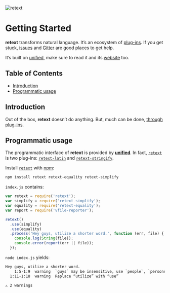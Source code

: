 ![retext][logo]

# Getting Started

**retext** transforms natural language.  It’s an ecosystem of
[plug-ins][plugins].  If you get stuck, [issues][] and [Gitter][] are
good places to get help.

It’s built on [unified][], make sure to read it and its [website][] too.

## Table of Contents

*   [Introduction](#introduction)
*   [Programmatic usage](#programmatic-usage)

## Introduction

Out of the box, **retext** doesn’t do anything.  But, much can be
done, [through plug-ins][plugins].

## Programmatic usage

The programmatic interface of **retext** is provided by
[**unified**][unified].  In fact, [`retext`][api] is two plug-ins:
[`retext-latin`][latin] and [`retext-stringify`][stringify].

Install [`retext`][api] with [npm][]:

```bash
npm install retext retext-equality retext-simplify
```

`index.js` contains:

```js
var retext = require('retext');
var simplify = require('retext-simplify');
var equality = require('retext-equality');
var report = require('vfile-reporter');

retext()
  .use(simplify)
  .use(equality)
  .process('Hey guys, utilize a shorter word.', function (err, file) {
    console.log(String(file));
    console.error(report(err || file));
  });
```

`node index.js` yields:

```txt
Hey guys, utilize a shorter word.
    1:5-1:9  warning  `guys` may be insensitive, use `people`, `persons`, `folks` instead  gals-men  retext-equality
  1:11-1:18  warning  Replace “utilize” with “use”                                         utilize   retext-simplify

⚠ 2 warnings
```

<!-- Definitions -->

[logo]: https://cdn.rawgit.com/retextjs/retext/3879855/logo.svg

[issues]: https://github.com/retextjs/retext/issues

[gitter]: https://gitter.im/retextjs/Lobby

[npm]: https://docs.npmjs.com/cli/install

[api]: https://github.com/retextjs/retext/tree/master/packages/retext

[plugins]: https://github.com/retextjs/retext/tree/master/doc/plugins.md

[unified]: https://github.com/unifiedjs/unified

[website]: https://unifiedjs.github.io

[latin]: https://github.com/retextjs/retext/tree/master/packages/retext-latin

[stringify]: https://github.com/retextjs/retext/tree/master/packages/retext-stringify
